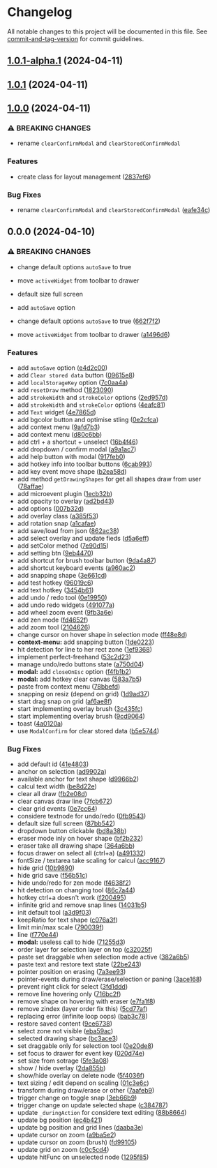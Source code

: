 # Changelog

All notable changes to this project will be documented in this file. See [commit-and-tag-version](https://github.com/absolute-version/commit-and-tag-version) for commit guidelines.

## [1.0.1-alpha.1](https://github.com/fabienwnklr/free-drawing/compare/v1.0.1...v1.0.1-alpha.1) (2024-04-11)

## [1.0.1](https://github.com/fabienwnklr/free-drawing/compare/v1.0.0...v1.0.1) (2024-04-11)

## [1.0.0](https://github.com/fabienwnklr/free-drawing/compare/v0.0.0...v1.0.0) (2024-04-11)


### ⚠ BREAKING CHANGES

* rename `clearConfirmModal` and `clearStoredConfirmModal`

### Features

* create class for layout management ([2837ef6](https://github.com/fabienwnklr/free-drawing/commits/2837ef66a43b5f458bbf0238d22c4928a7470cd3))


### Bug Fixes

* rename `clearConfirmModal` and `clearStoredConfirmModal` ([eafe34c](https://github.com/fabienwnklr/free-drawing/commits/eafe34c2a637dc506e93d061dcb79b09c5490720))

## 0.0.0 (2024-04-10)


### ⚠ BREAKING CHANGES

* change default options `autoSave` to true
* move `activeWidget` from toolbar to drawer
* default size full screen
* add `autoSave` option

* change default options `autoSave` to true ([662f7f2](https://github.com/fabienwnklr/free-drawing/commits/662f7f2b2862ce2a32b88be147b23a6e097b5bfb))
* move `activeWidget` from toolbar to drawer ([a1496d6](https://github.com/fabienwnklr/free-drawing/commits/a1496d608407f046f274deaa39f461740de96726))


### Features

* add `autoSave` option ([e4d2c00](https://github.com/fabienwnklr/free-drawing/commits/e4d2c00fd1d623559e0d4ca50c7313c511368166))
* add `Clear stored data` button ([09615e8](https://github.com/fabienwnklr/free-drawing/commits/09615e8bfd091c8496360eba6c5ce66e3dd0fac9))
* add `localStorageKey` option ([7c0aa4a](https://github.com/fabienwnklr/free-drawing/commits/7c0aa4a940f73a2cff1867f55653caec07cd514d))
* add `resetDraw` method ([1823090](https://github.com/fabienwnklr/free-drawing/commits/182309090b6c25db8c6b2380237d064495faa575))
* add `strokeWidth` and `strokeColor` options ([2ed957d](https://github.com/fabienwnklr/free-drawing/commits/2ed957d9abe57b5ed87b036b0afe9d7a7fedf52e))
* add `strokeWidth` and `strokeColor` options ([4eafc81](https://github.com/fabienwnklr/free-drawing/commits/4eafc810081dde3f063b15801ff383b6b4ce341c))
* add `Text` widget ([4e7865d](https://github.com/fabienwnklr/free-drawing/commits/4e7865df2c91f72c153869b89c8cd2adf6777203))
* add bgcolor button and optimise stling ([0e2cfca](https://github.com/fabienwnklr/free-drawing/commits/0e2cfcaccec7c218fd9b750de5ddab05d996bffb))
* add context menu ([9afd7b3](https://github.com/fabienwnklr/free-drawing/commits/9afd7b355cb9bf6eb960e42375588ad758d1f8f5))
* add context menu ([d80c6bb](https://github.com/fabienwnklr/free-drawing/commits/d80c6bb808240852761c7dbfb042cd4314a1c72d))
* add ctrl + a shortcut + unselect ([16b4f46](https://github.com/fabienwnklr/free-drawing/commits/16b4f46b070864881fd96461ba75b9a1d2f0c5d5))
* add dropdown / confirm modal ([a9a1ac7](https://github.com/fabienwnklr/free-drawing/commits/a9a1ac71b30a6345c75991ec5710313a0280ba1e))
* add help button with modal ([917feb0](https://github.com/fabienwnklr/free-drawing/commits/917feb0941e14ee1b69c8879c516969b4b20df85))
* add hotkey info into toolbar buttons ([6cab993](https://github.com/fabienwnklr/free-drawing/commits/6cab99349b7013b93c320869c7ee57d62899484e))
* add key event move shape ([b2ea58d](https://github.com/fabienwnklr/free-drawing/commits/b2ea58df13ff0a1fea541a8ecf9232d15773ca39))
* add method `getDrawingShapes` for get all shapes draw from user ([78affae](https://github.com/fabienwnklr/free-drawing/commits/78affaec97663c4125557eac610bdf472edeb5f1))
* add microevent plugin ([1ecb32b](https://github.com/fabienwnklr/free-drawing/commits/1ecb32b9574286ac33b9d2a93d37e74e3a9fc57d))
* add opacity to overlay ([ad2bd43](https://github.com/fabienwnklr/free-drawing/commits/ad2bd43e7953a7fafa03134942c6fc29b5c8000c))
* add options ([007b32d](https://github.com/fabienwnklr/free-drawing/commits/007b32d33daddf3afaf96e76fdc9531c094ecde6))
* add overlay class ([a385f53](https://github.com/fabienwnklr/free-drawing/commits/a385f53f3d9ab7d3399e1208375e4ecaa3ffb919))
* add rotation snap ([a1cafae](https://github.com/fabienwnklr/free-drawing/commits/a1cafaed6bf905337e1e4c9f8b144f1a2e61edf9))
* add save/load from json ([862ac38](https://github.com/fabienwnklr/free-drawing/commits/862ac38e0b85c439934808b76d67d4dab233ec42))
* add select overlay and update fieds ([d5a6eff](https://github.com/fabienwnklr/free-drawing/commits/d5a6effd4987c90b8f5eeb2e513f950e6f289da5))
* add setColor method ([7e90d15](https://github.com/fabienwnklr/free-drawing/commits/7e90d155242ababd75de982ff14afea2614dc1de))
* add setting btn ([9eb4470](https://github.com/fabienwnklr/free-drawing/commits/9eb447086ec7f6b9217b0609b42b8b2e3b09a5a8))
* add shortcut for brush toolbar button ([9da4a87](https://github.com/fabienwnklr/free-drawing/commits/9da4a873eddfa5a91991de6d7b43292c712f8a17))
* add shortcut keyboard events ([a960ac2](https://github.com/fabienwnklr/free-drawing/commits/a960ac211599309913007aa7dfb36de6feb16a76))
* add snapping shape ([3e661cd](https://github.com/fabienwnklr/free-drawing/commits/3e661cdcd9ca22111092fef38b2a9edb632f7e07))
* add test hotkey ([96019c6](https://github.com/fabienwnklr/free-drawing/commits/96019c649b629edb3a4a2940fde1574a0794a730))
* add text hotkey ([3454b61](https://github.com/fabienwnklr/free-drawing/commits/3454b615141a28aab2878bfa6b1908e33ae0185c))
* add undo / redo tool ([0e19950](https://github.com/fabienwnklr/free-drawing/commits/0e19950ec6450e537a0f222af5abd293a9fb6511))
* add undo redo widgets ([491077a](https://github.com/fabienwnklr/free-drawing/commits/491077aab9d28471efd50dff5bce3551040f1505))
* add wheel zoom event ([9fb3a6e](https://github.com/fabienwnklr/free-drawing/commits/9fb3a6e6ad69eaf3bd52934a0c99eaae640e9f7e))
* add zen mode ([fd4652f](https://github.com/fabienwnklr/free-drawing/commits/fd4652f6738831eecbf4169f3f3bdbced17e6745))
* add zoom tool ([2104626](https://github.com/fabienwnklr/free-drawing/commits/21046267ac6be9a2c555094569f508e9988ed6d7))
* change cursor on hover shape in selection mode ([ff48e8d](https://github.com/fabienwnklr/free-drawing/commits/ff48e8d4687b6ab42ac341e97ec038a45160040d))
* **context-menu:** add snapping button ([1de0223](https://github.com/fabienwnklr/free-drawing/commits/1de0223355f076f391a2a9f77e83d5f9670d0409))
* hit detection for line to her rect zone ([1ef9368](https://github.com/fabienwnklr/free-drawing/commits/1ef936883467e17a7a7a9b6334696ad5d7a94cc2))
* implement perfect-freehand ([53c2d23](https://github.com/fabienwnklr/free-drawing/commits/53c2d23eec3e47f6bc5a2f47da729a7557cf76f2))
* manage undo/redo buttons state ([a750d04](https://github.com/fabienwnklr/free-drawing/commits/a750d0410b7c4acdc0c93c6eecd72ee144cfee59))
* **modal:** add `closeOnEsc` option ([f4fb1b2](https://github.com/fabienwnklr/free-drawing/commits/f4fb1b29ea0e22d8b0d4a2bb871f709eeba40155))
* **modal:** add hotkey clear canvas ([583a7b5](https://github.com/fabienwnklr/free-drawing/commits/583a7b5e30c1f57e793a731b1d237c55083b69b7))
* paste from context menu ([78bbefd](https://github.com/fabienwnklr/free-drawing/commits/78bbefd612fed145385337e08231c48070ea8d13))
* snapping on resiz (depend on grid) ([1d9ad37](https://github.com/fabienwnklr/free-drawing/commits/1d9ad375ac488a26ce4039822c1c2812338d33c8))
* start drag snap on grid ([af6ae8f](https://github.com/fabienwnklr/free-drawing/commits/af6ae8fdeb270b3295ca5d859d510a61c2ac4bd5))
* start implementing overlay brush ([3c435fc](https://github.com/fabienwnklr/free-drawing/commits/3c435fc5e50e1c53ec7be458409da74de4254da7))
* start implementing overlay brush ([9cd9064](https://github.com/fabienwnklr/free-drawing/commits/9cd9064aa49938386edd656e53e6b8f4375b7442))
* toast ([4a0120a](https://github.com/fabienwnklr/free-drawing/commits/4a0120a7eaa0757c4de7fef1b812a60663b3ef1a))
* use `ModalConfirm` for clear stored data ([b5e5744](https://github.com/fabienwnklr/free-drawing/commits/b5e574475360bf63788b1b11ebf94dcb4b139dce))


### Bug Fixes

* add default id ([41e4803](https://github.com/fabienwnklr/free-drawing/commits/41e4803953fb17bd82d591b78076dd645afd2425))
* anchor on selection ([ad9902a](https://github.com/fabienwnklr/free-drawing/commits/ad9902a21ada36fcb6012bb53858ce4500ff659d))
* available anchor for text shape ([d9966b2](https://github.com/fabienwnklr/free-drawing/commits/d9966b2aed5ff7d2e85e26b096449b531225f777))
* calcul text width ([be8d22e](https://github.com/fabienwnklr/free-drawing/commits/be8d22e1627524f2a65dc8398c91c27cb612a251))
* clear all draw ([fb2e08d](https://github.com/fabienwnklr/free-drawing/commits/fb2e08d691bdde26cd8748aa34b07d55ac53398b))
* clear canvas draw line ([7fcb672](https://github.com/fabienwnklr/free-drawing/commits/7fcb6724e10077a89d64474393ec49672226d23a))
* clear grid events ([0e7cc64](https://github.com/fabienwnklr/free-drawing/commits/0e7cc64d02fce9d656f37d37c3163c65ec926781))
* considere textnode for undo/redo ([0fb9543](https://github.com/fabienwnklr/free-drawing/commits/0fb9543c536ebf3db722b7e6b949e7ac42cb9a1f))
* default size full screen ([87bb542](https://github.com/fabienwnklr/free-drawing/commits/87bb542c44d34757e6a9f0d679913a2ba33512b8))
* dropdown button clickable ([bd8a38b](https://github.com/fabienwnklr/free-drawing/commits/bd8a38b8e88166aece35f36ce9df5796bf5c2cd2))
* eraser mode inly on hover shape ([bf2b232](https://github.com/fabienwnklr/free-drawing/commits/bf2b232cdd31368ab21deff8d6e2e96a9e137345))
* eraser take all drawing shape ([364a6bb](https://github.com/fabienwnklr/free-drawing/commits/364a6bbaddfbe02996e8120ed297b70e6ab46d7b))
* focus drawer on select all (ctrl+a) ([a491332](https://github.com/fabienwnklr/free-drawing/commits/a491332910985c82d6070c69e89309c9ed546bf8))
* fontSize / textarea take scaling for calcul ([acc9167](https://github.com/fabienwnklr/free-drawing/commits/acc916777877e0a161b1666ba584a89119d34e35))
* hide grid ([10b9890](https://github.com/fabienwnklr/free-drawing/commits/10b98904dc28b06d8fef2454ea2dd3f6608084de))
* hide grid save ([f56b51c](https://github.com/fabienwnklr/free-drawing/commits/f56b51c107a48e563762aedd48da03422e6d46d9))
* hide undo/redo for zen mode ([f4638f2](https://github.com/fabienwnklr/free-drawing/commits/f4638f2271e388a1a00af0e085f90068c118e810))
* hit detection on changing tool ([86c7a44](https://github.com/fabienwnklr/free-drawing/commits/86c7a446edcf3581152e09645faf02f5849c1c5f))
* hotkey ctrl+a doesn't work ([f200495](https://github.com/fabienwnklr/free-drawing/commits/f20049506510659e8758d1e41b5c4fb4e1947199))
* infinite grid and remove snap lines ([14031b5](https://github.com/fabienwnklr/free-drawing/commits/14031b5c42cf67a9a1dafe19f32d16eb74c65e6c))
* init default tool ([a3d9f03](https://github.com/fabienwnklr/free-drawing/commits/a3d9f030ec12f561dddb4c3960be8bbe29778fd3))
* keepRatio for text shape ([c076a3f](https://github.com/fabienwnklr/free-drawing/commits/c076a3f2927475de8c78be85bb9e0eab1af2171a))
* limit min/max scale ([790039f](https://github.com/fabienwnklr/free-drawing/commits/790039f03721eb995820aeeb693ffbc7516731c7))
* line ([f770e44](https://github.com/fabienwnklr/free-drawing/commits/f770e446a143c0a1d15b8e12959d7c56d8c584d3))
* **modal:** useless call to hide ([71255d3](https://github.com/fabienwnklr/free-drawing/commits/71255d344d60a96e93ae09a97609037211c9fad5))
* order layer for selection layer on top ([c32025f](https://github.com/fabienwnklr/free-drawing/commits/c32025f542543429c2ee866e5cede3d9a34b6d6b))
* paste set draggable when selection mode active ([382a6b5](https://github.com/fabienwnklr/free-drawing/commits/382a6b552dbfb937595801b06e5143daa5ed7a5d))
* paste text and restore text state ([22be243](https://github.com/fabienwnklr/free-drawing/commits/22be24375a9d9506852c4161cb9b79d11e4e35d6))
* pointer position on erasing ([7a3ee93](https://github.com/fabienwnklr/free-drawing/commits/7a3ee93317f6d43c6443d41cc78a4a9453a9644a))
* pointer-events during draw/erase/selection or paning ([3ace168](https://github.com/fabienwnklr/free-drawing/commits/3ace16846b8c1939f961768179ad0d577ae76e4c))
* prevent right click for select ([3fd1ddd](https://github.com/fabienwnklr/free-drawing/commits/3fd1ddd2230b53ae2c950b491169fa695ad3a2ec))
* remove line hovering only ([716bc2f](https://github.com/fabienwnklr/free-drawing/commits/716bc2fc165074587c4f65e4d0ac8f63817bc2b9))
* remove shape on hovering with eraser ([e7fa1f8](https://github.com/fabienwnklr/free-drawing/commits/e7fa1f8724575d5f348670ac902b730159d90eb1))
* remove zindex (layer order fix this) ([5cd77af](https://github.com/fabienwnklr/free-drawing/commits/5cd77afa85e4d39947e303c8c53e5ce28bdef786))
* replacing error (infinite loop oops) ([bab3c78](https://github.com/fabienwnklr/free-drawing/commits/bab3c783e19009c911024b0196c0d2cae471c727))
* restore saved content ([9ce6738](https://github.com/fabienwnklr/free-drawing/commits/9ce67385934066338d62ed3d714528b4852d50cf))
* select zone not visible ([eba59ac](https://github.com/fabienwnklr/free-drawing/commits/eba59ac2d52f7e262bd9ae3ba43c819622ed950d))
* selected drawing shape ([bc3ace3](https://github.com/fabienwnklr/free-drawing/commits/bc3ace31e2ff2b2b018f20ebeb70ea41f16f828e))
* set draggable only for selection tool ([0e20de8](https://github.com/fabienwnklr/free-drawing/commits/0e20de89c3baea69e5e7cb5585a506384f342248))
* set focus to drawer for event key ([020d74e](https://github.com/fabienwnklr/free-drawing/commits/020d74e83b4df2dd89c2e6532ed44a3856e50d8a))
* set size from sotrage ([5fe3a08](https://github.com/fabienwnklr/free-drawing/commits/5fe3a085a8612006d09c1080b64408aeefcaf5ec))
* show / hide overlay ([2da855b](https://github.com/fabienwnklr/free-drawing/commits/2da855ba8536f5bf114af51b6bdff70230e86654))
* show/hide overlay on delete node ([5f4036f](https://github.com/fabienwnklr/free-drawing/commits/5f4036fa04639d8465606d27f986cf4cf8aa45c3))
* text sizing / edit depend on scaling ([01c3e6c](https://github.com/fabienwnklr/free-drawing/commits/01c3e6cbfac94baf0e9c46cddaa0ff01fadafa70))
* transform during draw/erase or other ([7aafeb9](https://github.com/fabienwnklr/free-drawing/commits/7aafeb9e40e67c86c0227242d4494ad91c741bb5))
* trigger change on toggle snap ([3eb66b9](https://github.com/fabienwnklr/free-drawing/commits/3eb66b9122f74a8060f83670c30ad1b27ced6c56))
* trigger change on update selected shape ([c384787](https://github.com/fabienwnklr/free-drawing/commits/c3847873e5367fa0ebbe5a0c5f069d60c48fd660))
* update `_duringAction` for considere text editing ([88b8664](https://github.com/fabienwnklr/free-drawing/commits/88b8664a4372f4dbb9b8e6a1eaeda6c606260697))
* update bg position ([ec4b421](https://github.com/fabienwnklr/free-drawing/commits/ec4b421478b3c8304ad114b49069ea7b783672a6))
* update bg position and grid lines ([daaba3e](https://github.com/fabienwnklr/free-drawing/commits/daaba3e72b6ee4a99b7a1b0752a2b652d3146f9e))
* update cursor on zoom ([a9ba5e2](https://github.com/fabienwnklr/free-drawing/commits/a9ba5e239a852f8b769c71eb9405fd672f1899b8))
* update cursor on zoom (brush) ([fd99105](https://github.com/fabienwnklr/free-drawing/commits/fd99105d0d82d53b27307442a92796439c2182af))
* update grid on zoom ([c0c5cd4](https://github.com/fabienwnklr/free-drawing/commits/c0c5cd41d3a422f13dad971104132fedab9a9915))
* update hitFunc on unselected node ([1295f85](https://github.com/fabienwnklr/free-drawing/commits/1295f85668399cb37db9bb4bc0575e7b04e5b3aa))
